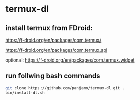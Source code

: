 # termux-dl
## install termux from FDroid:
https://f-droid.org/en/packages/com.termux/

https://f-droid.org/en/packages/com.termux.api

optional: https://f-droid.org/en/packages/com.termux.widget

## run follwing bash commands
```bash
git clone https://github.com/panjamo/termux-dl.git .
bin/install-dl.sh
```
